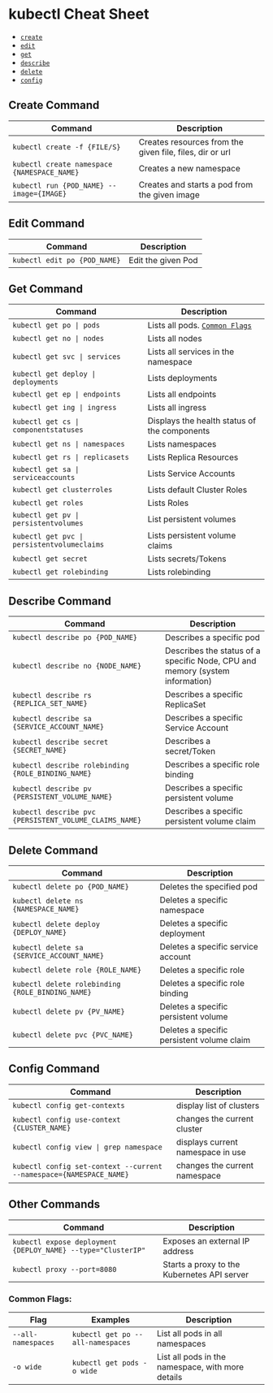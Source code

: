 # kubectl Cheat Sheet

- [`create`](#Create-Command)
- [`edit`](#Edit-Command)
- [`get`](#Get-Command)
- [`describe`](#Describe-Command)
- [`delete`](#Delete-Command)
- [`config`](#Config-Command)

## Create Command

| Command                                     | Description                                              |
| ------------------------------------------- | -------------------------------------------------------- |
| `kubectl create -f {FILE/S}`                | Creates resources from the given file, files, dir or url |
| `kubectl create namespace {NAMESPACE_NAME}` | Creates a new namespace                                  |
| `kubectl run {POD_NAME} --image={IMAGE}`    | Creates and starts a pod from the given image            |

## Edit Command

| Command                      | Description        |
| ---------------------------- | ------------------ |
| `kubectl edit po {POD_NAME}` | Edit the given Pod |

## Get Command

| Command                                     | Description                                     |
| ------------------------------------------- | ----------------------------------------------- |
| `kubectl get po \| pods`                    | Lists all pods. [`Common Flags`](#Common-Flags) |
| `kubectl get no \| nodes`                   | Lists all nodes                                 |
| `kubectl get svc \| services`               | Lists all services in the namespace             |
| `kubectl get deploy \| deployments`         | Lists deployments                               |
| `kubectl get ep \| endpoints`               | Lists all endpoints                             |
| `kubectl get ing \| ingress`                | Lists all ingress                               |
| `kubectl get cs \| componentstatuses`       | Displays the health status of the components    |
| `kubectl get ns \| namespaces`              | Lists namespaces                                |
| `kubectl get rs \| replicasets`             | Lists Replica Resources                         |
| `kubectl get sa \| serviceaccounts`         | Lists Service Accounts                          |
| `kubectl get clusterroles`                  | Lists default Cluster Roles                     |
| `kubectl get roles`                         | Lists Roles                                     |
| `kubectl get pv \| persistentvolumes`       | List persistent volumes                         |
| `kubectl get pvc \| persistentvolumeclaims` | Lists persistent volume claims                  |
| `kubectl get secret`                        | Lists secrets/Tokens                            |
| `kubectl get rolebinding`                   | Lists rolebinding                               |

## Describe Command

| Command                                                | Description                                                                  |
| ------------------------------------------------------ | ---------------------------------------------------------------------------- |
| `kubectl describe po {POD_NAME}`                       | Describes a specific pod                                                     |
| `kubectl describe no {NODE_NAME}`                      | Describes the status of a specific Node, CPU and memory (system information) |
| `kubectl describe rs {REPLICA_SET_NAME}`               | Describes a specific ReplicaSet                                              |
| `kubectl describe sa {SERVICE_ACCOUNT_NAME}`           | Describes a specific Service Account                                         |
| `kubectl describe secret {SECRET_NAME}`                | Describes a secret/Token                                                     |
| `kubectl describe rolebinding {ROLE_BINDING_NAME}`     | Describes a specific role binding                                            |
| `kubectl describe pv {PERSISTENT_VOLUME_NAME}`         | Describes a specific persistent volume                                       |
| `kubectl describe pvc {PERSISTENT_VOLUME_CLAIMS_NAME}` | Describes a specific persistent volume claim                                 |

## Delete Command

| Command                                          | Description                                |
| ------------------------------------------------ | ------------------------------------------ |
| `kubectl delete po {POD_NAME}`                   | Deletes the specified pod                  |
| `kubectl delete ns {NAMESPACE_NAME}`             | Deletes a specific namespace               |
| `kubectl delete deploy {DEPLOY_NAME}`            | Deletes a specific deployment              |
| `kubectl delete sa {SERVICE_ACCOUNT_NAME}`       | Deletes a specific service account         |
| `kubectl delete role {ROLE_NAME}`                | Deletes a specific role                    |
| `kubectl delete rolebinding {ROLE_BINDING_NAME}` | Deletes a specific role binding            |
| `kubectl delete pv {PV_NAME}`                    | Deletes a specific persistent volume       |
| `kubectl delete pvc {PVC_NAME}`                  | Deletes a specific persistent volume claim |

## Config Command

| Command                                                             | Description                       |
| ------------------------------------------------------------------- | --------------------------------- |
| `kubectl config get-contexts`                                       | display list of clusters          |
| `kubectl config use-context {CLUSTER_NAME}`                         | changes the current cluster       |
| `kubectl config view \| grep namespace`                             | displays current namespace in use |
| `kubectl config set-context --current --namespace={NAMESPACE_NAME}` | changes the current namespace     |

## Other Commands

| Command                                                      | Description                                 |
| ------------------------------------------------------------ | ------------------------------------------- |
| `kubectl expose deployment {DEPLOY_NAME} --type="ClusterIP"` | Exposes an external IP address              |
| `kubectl proxy --port=8080`                                  | Starts a proxy to the Kubernetes API server |

### Common Flags:

| Flag               | Examples                          | Description                                       |
| ------------------ | --------------------------------- | ------------------------------------------------- |
| `--all-namespaces` | `kubectl get po --all-namespaces` | List all pods in all namespaces                   |
| `-o wide`          | `kubectl get pods -o wide`        | List all pods in the namespace, with more details |
